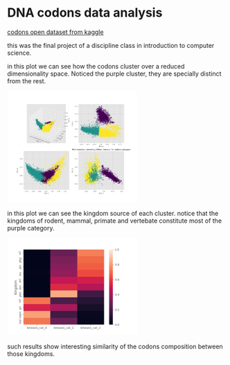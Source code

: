 # DNA codons data analysis

[codons open dataset from kaggle](https://www.kaggle.com/datasets/salikhussaini49/codon-usage)

this was the final project of a discipline class in introduction to computer science.

in this plot we can see how the codons cluster over a reduced dimensionality space. Noticed the purple cluster, they are specially distinct from the rest.

<img src="reports/3d_pca_cluster.png" alt="3D PCA Cluster" width="300"/>

in this plot we can see the kingdom source of each cluster. notice that the kingdoms of rodent, mammal, primate and vertebate constitute most of the purple category.

<img src="reports/kingdom_kmean.png" alt="3D PCA Cluster" width="300"/>

such results show interesting similarity of the codons composition between those kingdoms.
